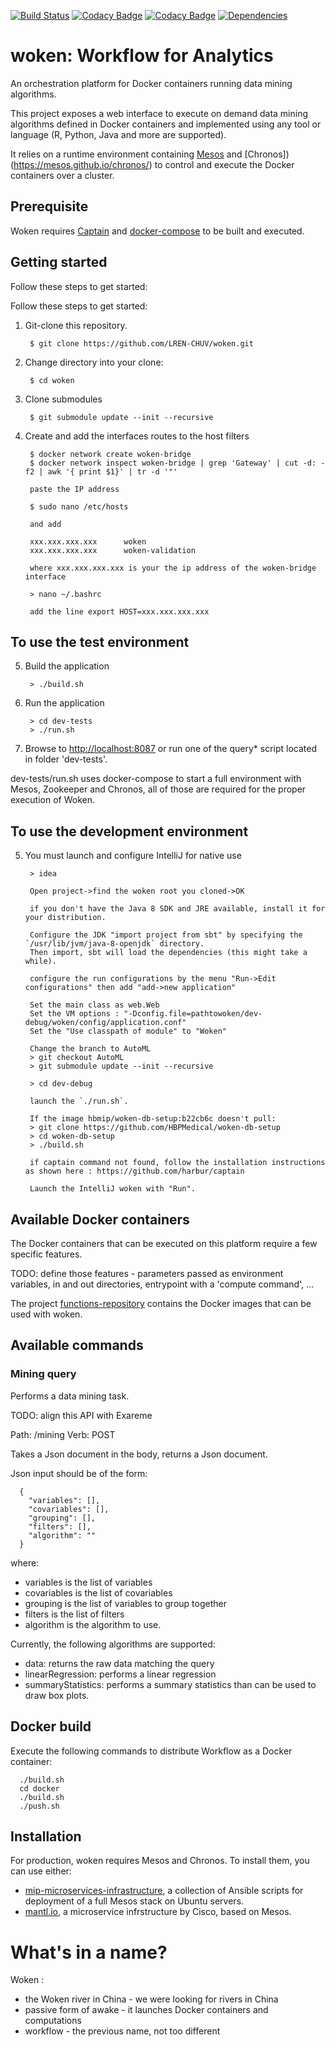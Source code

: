 [![Build Status](https://travis-ci.org/LREN-CHUV/woken.svg?branch=master)](https://travis-ci.org/LREN-CHUV/woken)
[![Codacy Badge](https://api.codacy.com/project/badge/Grade/3a1e546e9f124b44a829f2d0ea488a96)](https://www.codacy.com/app/hbp-mip/woken?utm_source=github.com&amp;utm_medium=referral&amp;utm_content=LREN-CHUV/woken&amp;utm_campaign=Badge_Grade) [![Codacy Badge](https://api.codacy.com/project/badge/Coverage/3a1e546e9f124b44a829f2d0ea488a96)](https://www.codacy.com/app/hbp-mip/woken?utm_source=github.com&amp;utm_medium=referral&amp;utm_content=LREN-CHUV/woken&amp;utm_campaign=Badge_Coverage) [![Dependencies](https://app.updateimpact.com/badge/776816605463187456/woken.svg?config=compile)](https://app.updateimpact.com/latest/776816605463187456/woken)
<!-- TODO
[![codecov.io](https://codecov.io/github/LREN-CHUV/woken/coverage.svg?branch=master)](https://codecov.io/github/LREN-CHUV/woken?branch=master)
-->

# woken: Workflow for Analytics

An orchestration platform for Docker containers running data mining algorithms.

This project exposes a web interface to execute on demand data mining algorithms defined in Docker containers and implemented using any tool or language (R, Python, Java and more are supported).

It relies on a runtime environment containing [Mesos](http://mesos.apache.org) and [Chronos])(https://mesos.github.io/chronos/) to control and execute the Docker containers over a cluster.

## Prerequisite

Woken requires [Captain](https://github.com/harbur/captain) and [docker-compose](https://docs.docker.com/compose/) to be built and executed.

## Getting started

Follow these steps to get started:

Follow these steps to get started:

1. Git-clone this repository.

        $ git clone https://github.com/LREN-CHUV/woken.git

2. Change directory into your clone:

        $ cd woken

3. Clone submodules

        $ git submodule update --init --recursive

4. Create and add the interfaces routes to the host filters

        $ docker network create woken-bridge
        $ docker network inspect woken-bridge | grep 'Gateway' | cut -d: -f2 | awk '{ print $1}' | tr -d '"'

        paste the IP address

        $ sudo nano /etc/hosts

        and add

        xxx.xxx.xxx.xxx      woken
        xxx.xxx.xxx.xxx      woken-validation

        where xxx.xxx.xxx.xxx is your the ip address of the woken-bridge interface

        > nano ~/.bashrc

        add the line export HOST=xxx.xxx.xxx.xxx

## To use the test environment

5. Build the application

        > ./build.sh

6. Run the application

        > cd dev-tests
        > ./run.sh

7. Browse to [http://localhost:8087](http://localhost:8087/) or run one of the query* script located in folder 'dev-tests'.

dev-tests/run.sh uses docker-compose to start a full environment with Mesos, Zookeeper and Chronos, all of those are required for the proper execution of Woken.

## To use the development environment

5. You must launch and configure IntelliJ for native use

        > idea

        Open project->find the woken root you cloned->OK

        if you don't have the Java 8 SDK and JRE available, install it for your distribution.

        Configure the JDK "import project from sbt" by specifying the `/usr/lib/jvm/java-8-openjdk` directory.
        Then import, sbt will load the dependencies (this might take a while).

        configure the run configurations by the menu "Run->Edit configurations" then add "add->new application"

        Set the main class as web.Web
        Set the VM options : "-Dconfig.file=pathtowoken/dev-debug/woken/config/application.conf"
        Set the "Use classpath of module" to "Woken"

        Change the branch to AutoML
        > git checkout AutoML
        > git submodule update --init --recursive

        > cd dev-debug

        launch the `./run.sh`.

        If the image hbmip/woken-db-setup:b22cb6c doesn't pull:
        > git clone https://github.com/HBPMedical/woken-db-setup
        > cd woken-db-setup
        > ./build.sh

        if captain command not found, follow the installation instructions as shown here : https://github.com/harbur/captain

        Launch the IntelliJ woken with "Run".





## Available Docker containers

The Docker containers that can be executed on this platform require a few specific features.

TODO: define those features - parameters passed as environment variables, in and out directories, entrypoint with a 'compute command', ...

The project [functions-repository](https://github.com/LREN-CHUV/functions-repository) contains the Docker images that can be used with woken.

## Available commands

### Mining query

Performs a data mining task.

TODO: align this API with Exareme

Path: /mining
Verb: POST

Takes a Json document in the body, returns a Json document.

Json input should be of the form:

```
  {
    "variables": [],
    "covariables": [],
    "grouping": [],
    "filters": [],
    "algorithm": ""
  }
```

where:
* variables is the list of variables
* covariables is the list of covariables
* grouping is the list of variables to group together
* filters is the list of filters
* algorithm is the algorithm to use.

Currently, the following algorithms are supported:
* data: returns the raw data matching the query
* linearRegression: performs a linear regression
* summaryStatistics: performs a summary statistics than can be used to draw box plots.

## Docker build

Execute the following commands to distribute Workflow as a Docker container:

```
  ./build.sh
  cd docker
  ./build.sh
  ./push.sh
```

## Installation

For production, woken requires Mesos and Chronos. To install them, you can use either:

* [mip-microservices-infrastructure](https://github.com/LREN-CHUV/mip-microservices-infrastructure), a collection of Ansible scripts for deployment of a full Mesos stack on Ubuntu servers.
* [mantl.io](https://github.com/CiscoCloud/mantl), a microservice infrstructure by Cisco, based on Mesos.

# What's in a name?

Woken :
* the Woken river in China - we were looking for rivers in China
* passive form of awake - it launches Docker containers and computations
* workflow - the previous name, not too different
